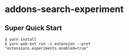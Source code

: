 # addons-search-experiment

## Super Quick Start

```
$ yarn install
$ yarn web-ext run -s extension --pref "extensions.experiments.enabled=true"
```
